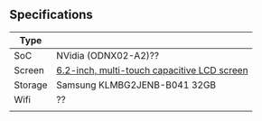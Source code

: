 ## Specifications

| Type    |                                                                                                                   |
| ------- | ----------------------------------------------------------------------------------------------------------------- |
| SoC     | NVidia (ODNX02-A2)??                                                                                              |
| Screen  | [6.2-inch, multi-touch capacitive LCD screen](http://www.nintendo.com/switch/features/tech-specs/#switch-section) |
| Storage | Samsung KLMBG2JENB-B041 32GB                                                                                      |
| Wifi    | ??                                                                                                                |
|         |                                                                                                                   |
